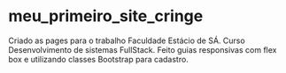 ﻿# meu_primeiro_site_cringe
Criado as pages para o trabalho Faculdade Estácio de SÁ.
Curso Desenvolvimento de sistemas FullStack.
Feito guias responsivas com flex box e utilizando classes Bootstrap para cadastro.
